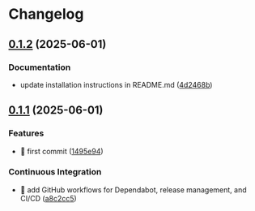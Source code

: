 # Changelog

## [0.1.2](https://github.com/kohbis/memoru/compare/v0.1.1...v0.1.2) (2025-06-01)


### Documentation

* update installation instructions in README.md ([4d2468b](https://github.com/kohbis/memoru/commit/4d2468b3965b919d1013c0189f7968f2e3c96471))

## [0.1.1](https://github.com/kohbis/memoru/compare/v0.1.0...v0.1.1) (2025-06-01)


### Features

* 🎸 first commit ([1495e94](https://github.com/kohbis/memoru/commit/1495e94e492c65111063f0fb116b51720c9d0551))


### Continuous Integration

* 🎡  add GitHub workflows for Dependabot, release management, and CI/CD ([a8c2cc5](https://github.com/kohbis/memoru/commit/a8c2cc53fc48b7a7152c1c0091006d77dd143cae))
